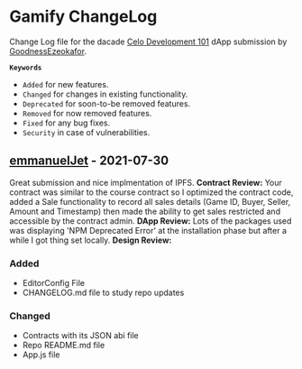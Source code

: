 # Gamify ChangeLog

Change Log file for the dacade [Celo Development 101](https://dacade.org/communities/celo-development-101) dApp submission by [GoodnessEzeokafor](https://dacade.org/communities/celo-development-101/submissions/7463cb3f-d328-4708-800a-dc9fef03f453).

**```Keywords```**

* `Added` for new features.
* `Changed` for changes in existing functionality.
* `Deprecated` for soon-to-be removed features.
* `Removed` for now removed features.
* `Fixed` for any bug fixes.
* `Security` in case of vulnerabilities.

## [emmanuelJet](https://github.com/emmanuelJet) - 2021-07-30

Great submission and nice implmentation of IPFS. **Contract Review:** Your contract was similar to the course contract so I optimized the contract code, added a Sale functionality to record all sales details (Game ID, Buyer, Seller, Amount and Timestamp) then made the ability to get sales restricted and accessible by the contract admin. **DApp Review:** Lots of the packages used was displaying 'NPM Deprecated Error' at the installation phase but after a while I got thing set locally. **Design Review:**

### Added

* EditorConfig File
* CHANGELOG.md file to study repo updates

### Changed

* Contracts with its JSON abi file
* Repo README.md file
* App.js file